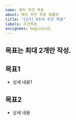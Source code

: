 ```yaml
---
name: 제이 주간 목표 
about: 제이 주간 목표 템플릿
title: "[2기] 0주차 주간 목표"
labels: 주간목표
assignees: beginin15
---
```


## 목표는 최대 2개만 작성. 

## 목표1 
- 상세 내용1

## 목표2 
- 상세 내용
